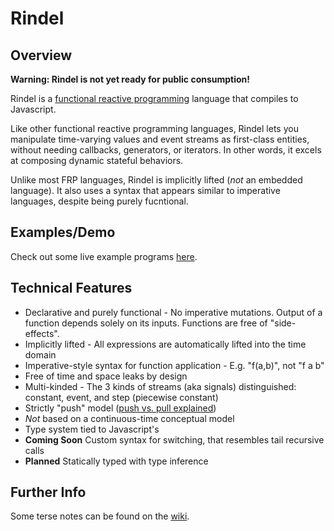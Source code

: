 # Rindel

## Overview
**Warning: Rindel is not yet ready for public consumption!**

Rindel is a [functional reactive programming](http://en.wikipedia.org/wiki/Functional_reactive_programming) language that compiles to Javascript.

Like other functional reactive programming languages, Rindel lets you manipulate time-varying values and event streams as first-class entities, without needing callbacks, generators, or iterators. In other words, it excels at composing dynamic stateful behaviors.

Unlike most FRP languages, Rindel is implicitly lifted (_not_ an embedded language). It also uses a syntax that appears similar to imperative languages, despite being purely fucntional.

## Examples/Demo

Check out some live example programs [here](http://www.rindel-lang.org/).

## Technical Features

- Declarative and purely functional - No imperative mutations. Output of a function depends solely on its inputs. Functions are free of "side-effects".
- Implicitly lifted - All expressions are automatically lifted into the time domain
- Imperative-style syntax for function application - E.g. "f(a,b)", not "f a b"
- Free of time and space leaks by design
- Multi-kinded - The 3 kinds of streams (aka signals) distinguished: constant, event, and step (piecewise constant)
- Strictly "push" model ([push vs. pull explained](http://conal.net/papers/push-pull-frp/))
- _Not_ based on a continuous-time conceptual model
- Type system tied to Javascript's
- **Coming Soon** Custom syntax for switching, that resembles tail recursive calls
- **Planned** Statically typed with type inference

## Further Info

Some terse notes can be found on the [wiki](https://github.com/rsimmons/rindel/wiki).
